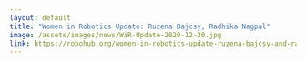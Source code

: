 ```yaml
---
layout: default
title: "Women in Robotics Update: Ruzena Bajcsy, Radhika Nagpal"
image: /assets/images/news/WiR-Update-2020-12-20.jpg
link: https://robohub.org/women-in-robotics-update-ruzena-bajcsy-and-radhika-nagpal/
---
```

